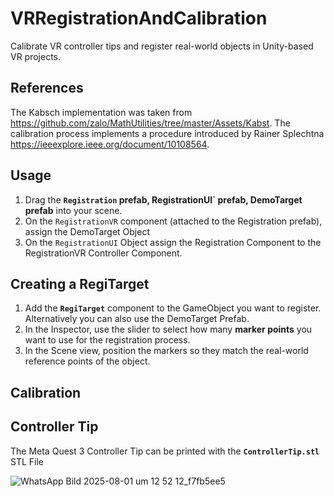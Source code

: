 # VRRegistrationAndCalibration
Calibrate VR controller tips and register real-world objects in Unity-based VR projects.
## References

The Kabsch implementation was taken from https://github.com/zalo/MathUtilities/tree/master/Assets/Kabst.
The calibration process implements a procedure introduced by Rainer Splechtna https://ieeexplore.ieee.org/document/10108564.

##  Usage

1. Drag the **`Registration` prefab, RegistrationUI` prefab, DemoTarget prefab** into your scene.
2. On the `RegistrationVR` component (attached to the Registration prefab), assign the DemoTarget Object
3. On the `RegistrationUI` Object assign the Registration Component to the RegistrationVR Controller Component.


##  Creating a RegiTarget

1. Add the **`RegiTarget`** component to the GameObject you want to register. Alternatively you can also use the DemoTarget Prefab.
3. In the Inspector, use the slider to select how many **marker points** you want to use for the registration process.
4. In the Scene view, position the markers so they match the real-world reference points of the object.


## Calibration


## Controller Tip

The Meta Quest 3 Controller Tip can be printed with the **`ControllerTip.stl`** STL File

![WhatsApp Bild 2025-08-01 um 12 52 12_f7fb5ee5](https://github.com/user-attachments/assets/e9ae9166-d62a-4282-8858-34d68c3c2c8b)
